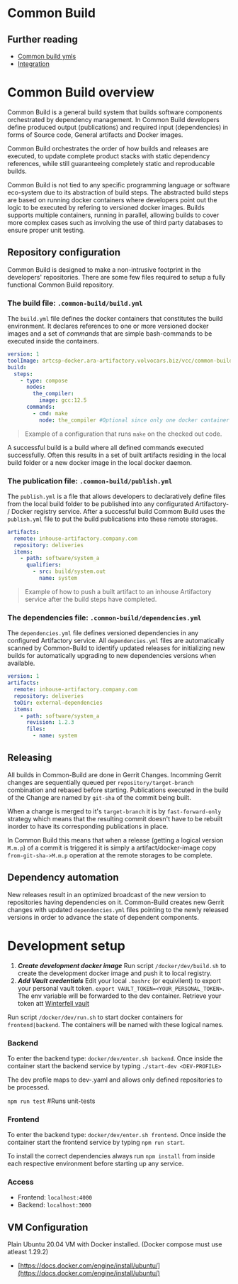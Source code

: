 # Common Build

## Further reading

* [Common build ymls](docs/common-build-yml.md)
* [Integration](docs/integration.md)

# Common Build overview 

Common Build is a general build system that builds software components orchestrated by dependency management. In Common Build developers define produced output (publications) and required input (dependencies) in forms of Source code, General artifacts and Docker images. 

Common Build orchestrates the order of how builds and releases are executed, to update complete product stacks with static dependency references, while still guaranteeing completely static and reproducable builds. 

Common Build is not tied to any specific programming language or software eco-system due to its abstraction of build steps. The abstracted build steps are based on running docker containers where developers point out the logic to be executed by refering to versioned docker images. Builds supports multiple containers, running in parallel, allowing builds to cover more complex cases such as involving the use of third party databases to ensure proper unit testing.

## Repository configuration

Common Build is designed to make a non-intrusive footprint in the developers' repositories. There are some few files required to setup a fully functional Common Build repository.

### The build file: `.common-build/build.yml`

The `build.yml` file defines the docker containers that constitutes the build environment. It declares references to one or more versioned docker images and a set of *commands* that are simple bash-commands to be executed inside the containers.

```yml 
version: 1
toolImage: artcsp-docker.ara-artifactory.volvocars.biz/vcc/common-build-agent:0.21.0
build:
  steps:
    - type: compose
      nodes:
        the_compiler:
          image: gcc:12.5
      commands:
        - cmd: make
          node: the_compiler #Optional since only one docker container in build.            
```
> Example of a configuration that runs `make` on the checked out code.

A successful build is a build where all defined commands executed successfully. Often this results in a set of built artifacts residing in the local build folder or a new docker image in the local docker daemon.

### The publication file: `.common-build/publish.yml`

The `publish.yml` is a file that allows developers to declaratively define files from the local build folder to be published into any configurated Artifactory- / Docker registry service. After a successful build Commom Build uses the `publish.yml` file to put the build publications into these remote storages.


```yml
artifacts:
  remote: inhouse-artifactory.company.com
  repository: deliveries
  items:
    - path: software/system_a
      qualifiers:
        - src: build/system.out
          name: system
```
> Example of how to push a built artifact to an inhouse Artifactory service after the build steps have completed.

### The dependencies file: `.common-build/dependencies.yml`

The `dependencies.yml` file defines versioned dependencies in any configured Artifactory service. All `dependencies.yml` files are automatically scanned by Common-Build to identify  updated releases for initializing new builds for automatically upgrading to new dependencies versions when available.

```yml
version: 1
artifacts:
  remote: inhouse-artifactory.company.com
  repository: deliveries
  toDir: external-dependencies
  items:
    - path: software/system_a
      revision: 1.2.3
      files:
        - name: system
```

## Releasing

All builds in Common-Build are done in Gerrit Changes. Incomming Gerrit changes are sequentially queued per `repository/target-branch` combination and rebased before starting. Publications executed in the build of the Change are named by `git-sha` of the commit being built. 

When a change is merged to it's `target-branch` it is by `fast-forward-only` strategy which means that the resulting commit doesn't have to be rebuilt inorder to have its corresponding publications in place.

In Common Build this means that when a release (getting a logical version `M.m.p`) of a commit is triggered it is simply a artifact/docker-image copy `from-git-sha->M.m.p` operation at the remote storages to be complete.

## Dependency automation
New releases result in an optimized broadcast of the new version to repositories having dependencies on it. Common-Build creates new Gerrit changes with updated `dependencies.yml` files pointing to the newly released versions in order to advance the state of dependent components.


# Development setup

1. ***Create development docker image*** Run script `/docker/dev/build.sh` to create the development docker image and push it to local registry.
2. ***Add Vault credentials*** Edit your local `.bashrc` (or equivilent) to export your personal vault token. `export VAULT_TOKEN=<YOUR_PERSONAL_TOKEN>`. The env variable will be forwarded to the dev container. Retrieve your token att [Winterfell vault](https://winterfell.csp-dev.net/)

Run script `/docker/dev/run.sh` to start docker containers for `frontend|backend`. The containers will be named with these logical names.

### Backend 

To enter the backend type: `docker/dev/enter.sh backend`. Once inside the container start the backend service by typing `./start-dev <DEV-PROFILE>`

The dev profile maps to dev-<DEV-PROFILE>.yaml and allows only defined repositories to be processed.

`npm run test`        #Runs unit-tests

### Frontend

To enter the backend type: `docker/dev/enter.sh frontend`. Once inside the container start the frontend service by typing `npm run start`.


To install the correct dependencies always run `npm install` from inside each respective environment before starting up any service.

### Access

* Frontend: `localhost:4000`
* Backend: `localhost:3000`

## VM Configuration
Plain Ubuntu 20.04 VM with Docker installed. (Docker compose must use atleast 1.29.2)

* [https://docs.docker.com/engine/install/ubuntu/](https://docs.docker.com/engine/install/ubuntu/)

